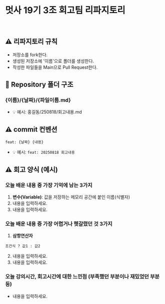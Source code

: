 # 멋사 19기 3조 회고팀 리파지토리
 
<br>

## ⚠️ 리파지토리 규칙
- 저장소를 fork한다.
- 생성된 저장소에 '이름'으로 폴더를 생성한다.
- 작성한 파일들을 Main으로 Pull Request한다.

## 📁 Repository 폴더 구조
### {이름}/{날짜}/{파일이름.md}
- 💡 예시: 홍길동/250818/회고내용.md

## ⚠️ commit 컨벤션

```
feat: {날짜} {내용}
```

- 💡 예시: `feat: 20250818 회고내용`

## ⚠️ 회고 양식 (예시)
### 오늘 배운 내용 중 가장 기억에 남는 3가지
1. **변수(Variable)**: 값을 저장하는 메모리 공간에 붙인 이름(식별자)
2. 내용을 입력하세요.
3. 내용을 입력하세요.

### 오늘 배운 내용 중 가장 어렵거나 헷갈렸던 것 3가지
1. **삼항연산자**
```
조건식 ? 값1 : 값2
```
2. 내용을 입력하세요.
3. 내용을 입력하세요.
   
### 오늘 강의시간, 회고시간에 대한 느낀점 (부족했던 부분이나 재밌었던 부분 등)
- 내용을 입력하세요.









